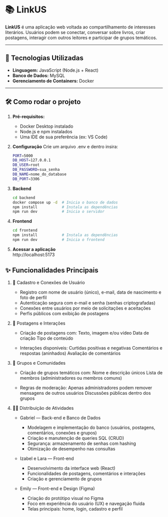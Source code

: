 # 📚 LinkUS

**LinkUS** é uma aplicação web voltada ao compartilhamento de interesses literários. Usuários podem se conectar, conversar sobre livros, criar postagens, interagir com outros leitores e participar de grupos temáticos.

---

## 🚀 Tecnologias Utilizadas

- **Linguagem:** JavaScript (Node.js + React)
- **Banco de Dados:** MySQL
- **Gerenciamento de Containers:** Docker

---

## 🛠️ Como rodar o projeto

1. **Pré-requisitos:**
   - Docker Desktop instalado
   - Node.js e npm instalados
   - Uma IDE de sua preferência (ex: VS Code)

2. **Configuração**
Crie um arquivo .env e dentro insira:
   ```bash
   PORT=5000
   DB_HOST=127.0.0.1
   DB_USER=root
   DB_PASSWORD=sua_senha
   DB_NAME=nome_do_database
   DB_PORT=3306
4. **Backend**
   ```bash
   cd backend
   docker compose up -d  # Inicia o banco de dados
   npm install           # Instala as dependências
   npm run dev           # Inicia o servidor

5. **Frontend**
   ```bash
   cd frontend
   npm install           # Instala as dependências
   npm run dev           # Inicia o frontend

6. **Acessar a aplicação** <br/>
   http://localhost:5173

## ✨ Funcionalidades Principais
1. 👤 Cadastro e Conexões de Usuário
    - Registro com nome de usuário (único), e-mail, data de nascimento e foto de perfil
    - Autenticação segura com e-mail e senha (senhas criptografadas)
    - Conexões entre usuários por meio de solicitações e aceitações
    - Perfis públicos com exibição de postagens

2. 📝 Postagens e Interações
   - Criação de postagens com:
      Texto, imagem e/ou vídeo
      Data de criação
      Tipo de conteúdo

   - Interações disponíveis:
     Curtidas positivas e negativas
     Comentários e respostas (aninhados)
     Avaliação de comentários

3. 👥 Grupos e Comunidades
    - Criação de grupos temáticos com:
      Nome e descrição únicos
      Lista de membros (administradores ou membros comuns)
  
    - Regras de moderação:
      Apenas administradores podem remover mensagens de outros usuários
      Discussões públicas dentro dos grupos

4. 👨‍💻 Distribuição de Atividades
    - Gabriel — Back-end e Banco de Dados
        - Modelagem e implementação do banco (usuários, postagens, comentários, conexões e grupos)
        - Criação e manutenção de queries SQL (CRUD)
        - Segurança: armazenamento de senhas com hashing
        - Otimização de desempenho nas consultas
    
    - Izabel e Lara — Front-end
        - Desenvolvimento da interface web (React)
        - Funcionalidades de postagens, comentários e interações
        - Criação e gerenciamento de grupos
    
    - Emily — Front-end e Design (Figma)
        - Criação do protótipo visual no Figma
        - Foco em experiência do usuário (UX) e navegação fluida
        - Telas principais: home, login, cadastro e perfil
